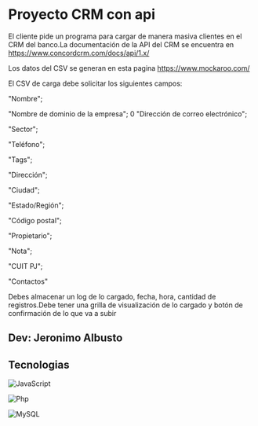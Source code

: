 # Proyecto CRM con api

El cliente pide un programa para cargar de manera masiva clientes en el CRM del banco.La documentación de la API del CRM se encuentra en https://www.concordcrm.com/docs/api/1.x/


Los datos del CSV se generan en esta pagina https://www.mockaroo.com/

El CSV de carga debe solicitar los siguientes campos:

"Nombre";

"Nombre de dominio de la empresa";
0
"Dirección de correo electrónico";

"Sector";

"Teléfono";

"Tags";

"Dirección";

"Ciudad";

"Estado/Región";

"Código postal";

"Propietario";

"Nota";

"CUIT PJ";

"Contactos"

Debes almacenar un log de lo cargado, fecha, hora, cantidad de registros.Debe tener una grilla de visualización de lo cargado y botón de confirmación de lo que va a subir


## Dev: Jeronimo Albusto

## Tecnologias

![JavaScript](https://img.shields.io/badge/-JavaScript-333333?style=flat&logo=javascript)

![Php](https://img.shields.io/badge/-php-333333?style=flat&logo=php)

![MySQL](https://img.shields.io/badge/-mysql-333333?style=flat&logo=mysql)